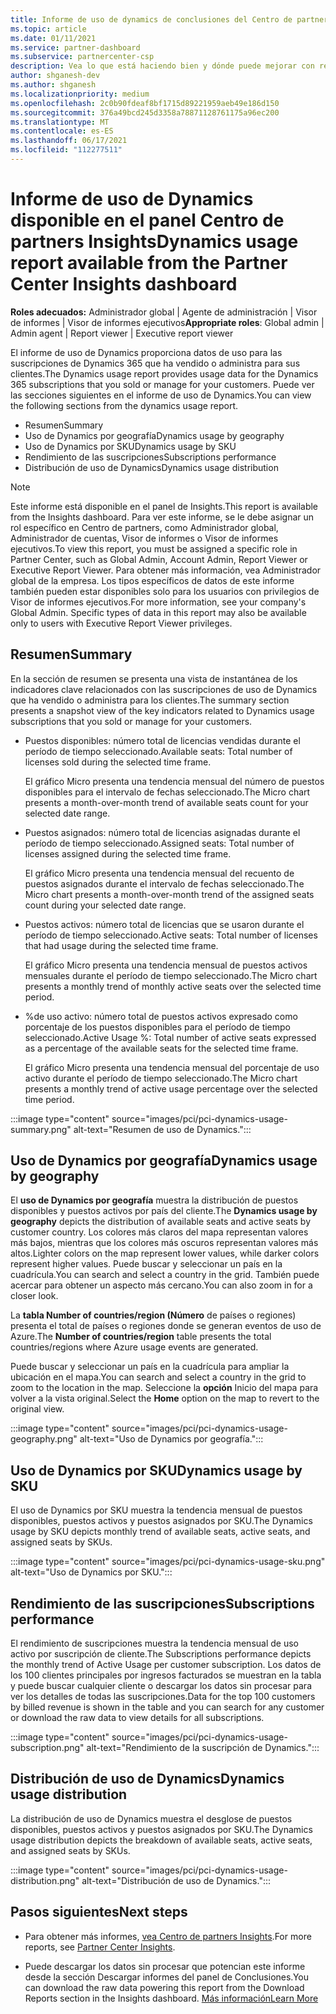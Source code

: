 ```yaml
---
title: Informe de uso de dynamics de conclusiones del Centro de partners
ms.topic: article
ms.date: 01/11/2021
ms.service: partner-dashboard
ms.subservice: partnercenter-csp
description: Vea lo que está haciendo bien y dónde puede mejorar con respecto al uso de las suscripciones de Dynamics que vende o administra para sus clientes.
author: shganesh-dev
ms.author: shganesh
ms.localizationpriority: medium
ms.openlocfilehash: 2c0b90fdeaf8bf1715d89221959aeb49e186d150
ms.sourcegitcommit: 376a49bcd245d3358a78871128761175a96ec200
ms.translationtype: MT
ms.contentlocale: es-ES
ms.lasthandoff: 06/17/2021
ms.locfileid: "112277511"
---
```

# <a name="dynamics-usage-report-available-from-the-partner-center-insights-dashboard"></a><span data-ttu-id="9a1c0-103">Informe de uso de Dynamics disponible en el panel Centro de partners Insights</span><span class="sxs-lookup"><span data-stu-id="9a1c0-103">Dynamics usage report available from the Partner Center Insights dashboard</span></span>

<span data-ttu-id="9a1c0-104">**Roles adecuados:** Administrador global | Agente de administración | Visor de informes | Visor de informes ejecutivos</span><span class="sxs-lookup"><span data-stu-id="9a1c0-104">**Appropriate roles**: Global admin | Admin agent | Report viewer | Executive report viewer</span></span>

<span data-ttu-id="9a1c0-105">El informe de uso de Dynamics proporciona datos de uso para las suscripciones de Dynamics 365 que ha vendido o administra para sus clientes.</span><span class="sxs-lookup"><span data-stu-id="9a1c0-105">The Dynamics usage report provides usage data for the Dynamics 365 subscriptions that you sold or manage for your customers.</span></span> <span data-ttu-id="9a1c0-106">Puede ver las secciones siguientes en el informe de uso de Dynamics.</span><span class="sxs-lookup"><span data-stu-id="9a1c0-106">You can view the following sections from the dynamics usage report.</span></span>

- <span data-ttu-id="9a1c0-107">Resumen</span><span class="sxs-lookup"><span data-stu-id="9a1c0-107">Summary</span></span>
- <span data-ttu-id="9a1c0-108">Uso de Dynamics por geografía</span><span class="sxs-lookup"><span data-stu-id="9a1c0-108">Dynamics usage by geography</span></span>
- <span data-ttu-id="9a1c0-109">Uso de Dynamics por SKU</span><span class="sxs-lookup"><span data-stu-id="9a1c0-109">Dynamics usage by SKU</span></span>
- <span data-ttu-id="9a1c0-110">Rendimiento de las suscripciones</span><span class="sxs-lookup"><span data-stu-id="9a1c0-110">Subscriptions performance</span></span>
- <span data-ttu-id="9a1c0-111">Distribución de uso de Dynamics</span><span class="sxs-lookup"><span data-stu-id="9a1c0-111">Dynamics usage distribution</span></span>

 > [!NOTE]
 > <span data-ttu-id="9a1c0-112">Este informe está disponible en el panel de Insights.</span><span class="sxs-lookup"><span data-stu-id="9a1c0-112">This report is available from the Insights dashboard.</span></span> <span data-ttu-id="9a1c0-113">Para ver este informe, se le debe asignar un rol específico en Centro de partners, como Administrador global, Administrador de cuentas, Visor de informes o Visor de informes ejecutivos.</span><span class="sxs-lookup"><span data-stu-id="9a1c0-113">To view this report, you must be assigned a specific role in Partner Center, such as Global Admin, Account Admin, Report Viewer or Executive Report Viewer.</span></span> <span data-ttu-id="9a1c0-114">Para obtener más información, vea Administrador global de la empresa. Los tipos específicos de datos de este informe también pueden estar disponibles solo para los usuarios con privilegios de Visor de informes ejecutivos.</span><span class="sxs-lookup"><span data-stu-id="9a1c0-114">For more information, see your company's Global Admin. Specific types of data in this report may also be available only to users with Executive Report Viewer privileges.</span></span>

## <a name="summary"></a><span data-ttu-id="9a1c0-115">Resumen</span><span class="sxs-lookup"><span data-stu-id="9a1c0-115">Summary</span></span>

<span data-ttu-id="9a1c0-116">En la sección de resumen se presenta una vista de instantánea de los indicadores clave relacionados con las suscripciones de uso de Dynamics que ha vendido o administra para los clientes.</span><span class="sxs-lookup"><span data-stu-id="9a1c0-116">The summary section presents a snapshot view of the key indicators related to Dynamics usage subscriptions that you sold or manage for your customers.</span></span>  

- <span data-ttu-id="9a1c0-117">Puestos disponibles: número total de licencias vendidas durante el período de tiempo seleccionado.</span><span class="sxs-lookup"><span data-stu-id="9a1c0-117">Available seats: Total number of licenses sold during the selected time frame.</span></span>

   <span data-ttu-id="9a1c0-118">El gráfico Micro presenta una tendencia mensual del número de puestos disponibles para el intervalo de fechas seleccionado.</span><span class="sxs-lookup"><span data-stu-id="9a1c0-118">The Micro chart presents a month-over-month trend of available seats count for your selected date range.</span></span>

- <span data-ttu-id="9a1c0-119">Puestos asignados: número total de licencias asignadas durante el período de tiempo seleccionado.</span><span class="sxs-lookup"><span data-stu-id="9a1c0-119">Assigned seats: Total number of licenses assigned during the selected time frame.</span></span>

   <span data-ttu-id="9a1c0-120">El gráfico Micro presenta una tendencia mensual del recuento de puestos asignados durante el intervalo de fechas seleccionado.</span><span class="sxs-lookup"><span data-stu-id="9a1c0-120">The Micro chart presents a month-over-month trend of the assigned seats count during your selected date range.</span></span>

- <span data-ttu-id="9a1c0-121">Puestos activos: número total de licencias que se usaron durante el período de tiempo seleccionado.</span><span class="sxs-lookup"><span data-stu-id="9a1c0-121">Active seats: Total number of licenses that had usage during the selected time frame.</span></span> 

   <span data-ttu-id="9a1c0-122">El gráfico Micro presenta una tendencia mensual de puestos activos mensuales durante el período de tiempo seleccionado.</span><span class="sxs-lookup"><span data-stu-id="9a1c0-122">The Micro chart presents a monthly trend of monthly active seats over the selected time period.</span></span>

- <span data-ttu-id="9a1c0-123">%de uso activo: número total de puestos activos expresado como porcentaje de los puestos disponibles para el período de tiempo seleccionado.</span><span class="sxs-lookup"><span data-stu-id="9a1c0-123">Active Usage %: Total number of active seats expressed as a percentage of the available seats for the selected time frame.</span></span> 

   <span data-ttu-id="9a1c0-124">El gráfico Micro presenta una tendencia mensual del porcentaje de uso activo durante el período de tiempo seleccionado.</span><span class="sxs-lookup"><span data-stu-id="9a1c0-124">The Micro chart presents a monthly trend of active usage percentage over the selected time period.</span></span>

:::image type="content" source="images/pci/pci-dynamics-usage-summary.png" alt-text="Resumen de uso de Dynamics.":::

## <a name="dynamics-usage-by-geography"></a><span data-ttu-id="9a1c0-126">Uso de Dynamics por geografía</span><span class="sxs-lookup"><span data-stu-id="9a1c0-126">Dynamics usage by geography</span></span>

<span data-ttu-id="9a1c0-127">El **uso de Dynamics por geografía** muestra la distribución de puestos disponibles y puestos activos por país del cliente.</span><span class="sxs-lookup"><span data-stu-id="9a1c0-127">The **Dynamics usage by geography** depicts the distribution of available seats and active seats by customer country.</span></span> <span data-ttu-id="9a1c0-128">Los colores más claros del mapa representan valores más bajos, mientras que los colores más oscuros representan valores más altos.</span><span class="sxs-lookup"><span data-stu-id="9a1c0-128">Lighter colors on the map represent lower values, while darker colors represent higher values.</span></span> <span data-ttu-id="9a1c0-129">Puede buscar y seleccionar un país en la cuadrícula.</span><span class="sxs-lookup"><span data-stu-id="9a1c0-129">You can search and select a country in the grid.</span></span> <span data-ttu-id="9a1c0-130">También puede acercar para obtener un aspecto más cercano.</span><span class="sxs-lookup"><span data-stu-id="9a1c0-130">You can also zoom in for a closer look.</span></span>

<span data-ttu-id="9a1c0-131">La **tabla Number of countries/region (Número** de países o regiones) presenta el total de países o regiones donde se generan eventos de uso de Azure.</span><span class="sxs-lookup"><span data-stu-id="9a1c0-131">The **Number of countries/region** table presents the total countries/regions where Azure usage events are generated.</span></span>

<span data-ttu-id="9a1c0-132">Puede buscar y seleccionar un país en la cuadrícula para ampliar la ubicación en el mapa.</span><span class="sxs-lookup"><span data-stu-id="9a1c0-132">You can search and select a country in the grid to zoom to the location in the map.</span></span> <span data-ttu-id="9a1c0-133">Seleccione la **opción** Inicio del mapa para volver a la vista original.</span><span class="sxs-lookup"><span data-stu-id="9a1c0-133">Select the **Home** option on the map to revert to the original view.</span></span>

:::image type="content" source="images/pci/pci-dynamics-usage-geography.png" alt-text="Uso de Dynamics por geografía.":::

## <a name="dynamics-usage-by-sku"></a><span data-ttu-id="9a1c0-135">Uso de Dynamics por SKU</span><span class="sxs-lookup"><span data-stu-id="9a1c0-135">Dynamics usage by SKU</span></span>

<span data-ttu-id="9a1c0-136">El uso de Dynamics por SKU muestra la tendencia mensual de puestos disponibles, puestos activos y puestos asignados por SKU.</span><span class="sxs-lookup"><span data-stu-id="9a1c0-136">The Dynamics usage by SKU depicts monthly trend of available seats, active seats, and assigned seats by SKUs.</span></span>

:::image type="content" source="images/pci/pci-dynamics-usage-sku.png" alt-text="Uso de Dynamics por SKU.":::

## <a name="subscriptions-performance"></a><span data-ttu-id="9a1c0-138">Rendimiento de las suscripciones</span><span class="sxs-lookup"><span data-stu-id="9a1c0-138">Subscriptions performance</span></span>

<span data-ttu-id="9a1c0-139">El rendimiento de suscripciones muestra la tendencia mensual de uso activo por suscripción de cliente.</span><span class="sxs-lookup"><span data-stu-id="9a1c0-139">The Subscriptions performance depicts the monthly trend of Active Usage per customer subscription.</span></span> <span data-ttu-id="9a1c0-140">Los datos de los 100 clientes principales por ingresos facturados se muestran en la tabla y puede buscar cualquier cliente o descargar los datos sin procesar para ver los detalles de todas las suscripciones.</span><span class="sxs-lookup"><span data-stu-id="9a1c0-140">Data for the top 100 customers by billed revenue is shown in the table and you can search for any customer or download the raw data to view details for all subscriptions.</span></span>

:::image type="content" source="images/pci/pci-dynamics-usage-subscription.png" alt-text="Rendimiento de la suscripción de Dynamics.":::

## <a name="dynamics-usage-distribution"></a><span data-ttu-id="9a1c0-142">Distribución de uso de Dynamics</span><span class="sxs-lookup"><span data-stu-id="9a1c0-142">Dynamics usage distribution</span></span>

<span data-ttu-id="9a1c0-143">La distribución de uso de Dynamics muestra el desglose de puestos disponibles, puestos activos y puestos asignados por SKU.</span><span class="sxs-lookup"><span data-stu-id="9a1c0-143">The Dynamics usage distribution depicts the breakdown of available seats, active seats, and assigned seats by SKUs.</span></span>

:::image type="content" source="images/pci/pci-dynamics-usage-distribution.png" alt-text="Distribución de uso de Dynamics.":::

## <a name="next-steps"></a><span data-ttu-id="9a1c0-145">Pasos siguientes</span><span class="sxs-lookup"><span data-stu-id="9a1c0-145">Next steps</span></span>

- <span data-ttu-id="9a1c0-146">Para obtener más informes, [vea Centro de partners Insights](partner-center-insights.md).</span><span class="sxs-lookup"><span data-stu-id="9a1c0-146">For more reports, see [Partner Center Insights](partner-center-insights.md).</span></span>

- <span data-ttu-id="9a1c0-147">Puede descargar los datos sin procesar que potencian este informe desde la sección Descargar informes del panel de Conclusiones.</span><span class="sxs-lookup"><span data-stu-id="9a1c0-147">You can download the raw data powering this report from the Download Reports section in the Insights dashboard.</span></span> [<span data-ttu-id="9a1c0-148">Más información</span><span class="sxs-lookup"><span data-stu-id="9a1c0-148">Learn More</span></span>](pci-download-reports.md) 
